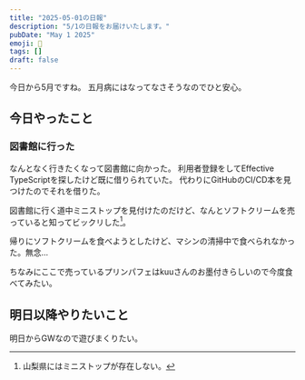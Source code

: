 ```yaml
---
title: "2025-05-01の日報"
description: "5/1の日報をお届けいたします。"
pubDate: "May 1 2025"
emoji: 🦊
tags: []
draft: false
---
```


今日から5月ですね。 五月病にはなってなさそうなのでひと安心。

## 今日やったこと

### 図書館に行った

なんとなく行きたくなって図書館に向かった。 利用者登録をしてEffective
TypeScriptを探したけど既に借りられていた。
代わりにGitHubのCI/CD本を見つけたのでそれを借りた。

図書館に行く道中ミニストップを見付けたのだけど、なんとソフトクリームを売っていると知ってビックリした[^1]。

帰りにソフトクリームを食べようとしたけど、マシンの清掃中で食べられなかった。無念...

ちなみにここで売っているプリンパフェはkuuさんのお墨付きらしいので今度食べてみたい。

## 明日以降やりたいこと

明日からGWなので遊びまくりたい。

[^1]: 山梨県にはミニストップが存在しない。
